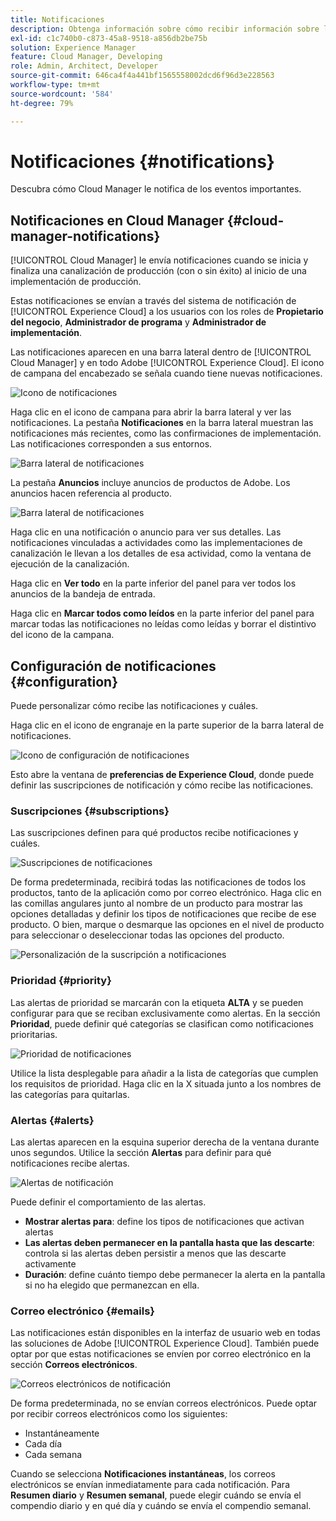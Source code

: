 ```yaml
---
title: Notificaciones
description: Obtenga información sobre cómo recibir información sobre las implementaciones de canalización mediante el sistema de notificación de Adobe Experience Cloud.
exl-id: c1c740b0-c873-45a8-9518-a856db2be75b
solution: Experience Manager
feature: Cloud Manager, Developing
role: Admin, Architect, Developer
source-git-commit: 646ca4f4a441bf1565558002dcd6f96d3e228563
workflow-type: tm+mt
source-wordcount: '584'
ht-degree: 79%

---
```



# Notificaciones {#notifications}

Descubra cómo Cloud Manager le notifica de los eventos importantes.

## Notificaciones en Cloud Manager {#cloud-manager-notifications}

[!UICONTROL Cloud Manager] le envía notificaciones cuando se inicia y finaliza una canalización de producción (con o sin éxito) al inicio de una implementación de producción.

Estas notificaciones se envían a través del sistema de notificación de [!UICONTROL Experience Cloud] a los usuarios con los roles de **Propietario del negocio**, **Administrador de programa** y **Administrador de implementación**.

Las notificaciones aparecen en una barra lateral dentro de [!UICONTROL Cloud Manager] y en todo Adobe [!UICONTROL Experience Cloud]. El icono de campana del encabezado se señala cuando tiene nuevas notificaciones.

![Icono de notificaciones](assets/notifications-bell-badged.png)

Haga clic en el icono de campana para abrir la barra lateral y ver las notificaciones. La pestaña **Notificaciones** en la barra lateral muestran las notificaciones más recientes, como las confirmaciones de implementación. Las notificaciones corresponden a sus entornos.

![Barra lateral de notificaciones](assets/notifications-activities.png)

La pestaña **Anuncios** incluye anuncios de productos de Adobe. Los anuncios hacen referencia al producto.

![Barra lateral de notificaciones](assets/notificaitons-announcements.png)

Haga clic en una notificación o anuncio para ver sus detalles. Las notificaciones vinculadas a actividades como las implementaciones de canalización le llevan a los detalles de esa actividad, como la ventana de ejecución de la canalización.

Haga clic en **Ver todo** en la parte inferior del panel para ver todos los anuncios de la bandeja de entrada.

Haga clic en **Marcar todos como leídos** en la parte inferior del panel para marcar todas las notificaciones no leídas como leídas y borrar el distintivo del icono de la campana.

## Configuración de notificaciones {#configuration}

Puede personalizar cómo recibe las notificaciones y cuáles.

Haga clic en el icono de engranaje en la parte superior de la barra lateral de notificaciones.

![Icono de configuración de notificaciones](assets/notifications-configuration.png)

Esto abre la ventana de **preferencias de Experience Cloud**, donde puede definir las suscripciones de notificación y cómo recibe las notificaciones.

### Suscripciones {#subscriptions}

Las suscripciones definen para qué productos recibe notificaciones y cuáles.

![Suscripciones de notificaciones](assets/notifications-subscriptions.png)

De forma predeterminada, recibirá todas las notificaciones de todos los productos, tanto de la aplicación como por correo electrónico. Haga clic en las comillas angulares junto al nombre de un producto para mostrar las opciones detalladas y definir los tipos de notificaciones que recibe de ese producto. O bien, marque o desmarque las opciones en el nivel de producto para seleccionar o deseleccionar todas las opciones del producto.

![Personalización de la suscripción a notificaciones](assets/notifications-subscriptions-customize.png)

### Prioridad {#priority}

Las alertas de prioridad se marcarán con la etiqueta **ALTA** y se pueden configurar para que se reciban exclusivamente como alertas. En la sección **Prioridad**, puede definir qué categorías se clasifican como notificaciones prioritarias.

![Prioridad de notificaciones](assets/notifications-priority.png)

Utilice la lista desplegable para añadir a la lista de categorías que cumplen los requisitos de prioridad. Haga clic en la X situada junto a los nombres de las categorías para quitarlas.

### Alertas {#alerts}

Las alertas aparecen en la esquina superior derecha de la ventana durante unos segundos. Utilice la sección **Alertas** para definir para qué notificaciones recibe alertas.

![Alertas de notificación](assets/notifications-alerts.png)

Puede definir el comportamiento de las alertas.

* **Mostrar alertas para**: define los tipos de notificaciones que activan alertas
* **Las alertas deben permanecer en la pantalla hasta que las descarte**: controla si las alertas deben persistir a menos que las descarte activamente
* **Duración**: define cuánto tiempo debe permanecer la alerta en la pantalla si no ha elegido que permanezcan en ella.

### Correo electrónico {#emails}

Las notificaciones están disponibles en la interfaz de usuario web en todas las soluciones de Adobe [!UICONTROL Experience Cloud]. También puede optar por que estas notificaciones se envíen por correo electrónico en la sección **Correos electrónicos**.

![Correos electrónicos de notificación](assets/notifications-emails.png)

De forma predeterminada, no se envían correos electrónicos. Puede optar por recibir correos electrónicos como los siguientes:

* Instantáneamente
* Cada día
* Cada semana

Cuando se selecciona **Notificaciones instantáneas**, los correos electrónicos se envían inmediatamente para cada notificación. Para **Resumen diario** y **Resumen semanal**, puede elegir cuándo se envía el compendio diario y en qué día y cuándo se envía el compendio semanal.